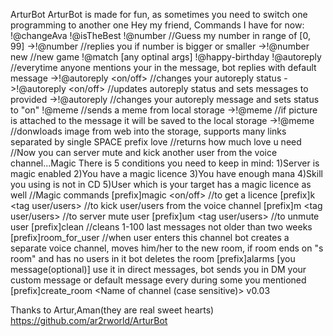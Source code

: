 ArturBot
ArturBot is made for fun, as sometimes you need to switch one programming to another one
Hey my friend, Commands I have for now:
!@changeAva
!@isTheBest <name>
!@number //Guess my number in range of [0, 99]
->!@number <your number> //replies you if number is bigger or smaller
->!@number new //new game
!@match <name1> <name2> [any optinal args]
!@happy-birthday <name>
!@autoreply //everytime anyone mentions your in the message, bot replies with default message 
->!@autoreply <on/off> //changes your autoreply status
->!@autoreply <on/off> <your message> //updates autoreply status and sets messages to provided
->!@autoreply <your message> //changes your autoreply message and sets status to \"on\"
!@meme //sends a meme from local storage
->!@meme //if picture is attached to the message it will be saved to the local storage
->!@meme <direct link to an image> //donwloads image from web into the storage, supports many links separated by single SPACE
prefix love //returns how much love u need
//Now you can server mute and kick another user from the voice channel...Magic
There is 5 conditions you need to keep in mind:
1)Server is magic enabled
2)You have a magic licence
3)You have enough mana
4)Skill you using is not in CD
5)User which is your target has a magic licence as well
//Magic commands
[prefix]magic <on/off> <Your magic name> //to get a licence
[prefix]k <tag user/users> //to kick user/users from the voice channel
[prefix]m  <tag user/users> //to server mute user
[prefix]um   <tag user/users> //to unmute user
[prefix]clean //cleans 1-100 last messages not older than two weeks
[prefix]room_for_user <name of the voice channel> //when user enters this channel bot creates a separate voice channel, moves him/her to the new room, if room ends on \"s room\" and has no users in it bot deletes the room
[prefix]alarms <number of hours> <number of minutes> [you message(optional)] use it in direct messages, bot sends you in DM your custom message or default message every <number of minutes> during some <number of hours> you mentioned
[prefix]create_room <Name of channel (case sensitive)>
v0.03

Thanks to Artur,Aman(they are real sweet hearts)
https://github.com/ar2rworld/ArturBot
